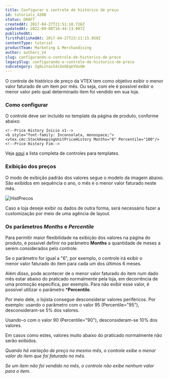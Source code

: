 ```yaml
---
title: Configurar o controle de histórico de preço
id: tutorials_4288
status: DRAFT
createdAt: 2017-04-27T21:51:18.726Z
updatedAt: 2022-09-08T16:44:13.097Z
publishedAt: 
firstPublishedAt: 2017-04-27T23:11:15.959Z
contentType: tutorial
productTeam: Marketing & Merchandising
author: authors_24
slug: configurando-o-controle-de-historico-de-preco
legacySlug: configurando-o-controle-de-historico-de-preco
subcategory: 2g6LxtasS4iSeGEqeYUuGW
---
```


O controle de histórico de preço da VTEX tem como objetivo exibir o menor valor faturado de um item por mês. Ou seja, com ele é possível exibir o menor valor pelo qual determinado item foi vendido em sua loja.

### Como configurar

O controle deve ser incluído no template da página de produto, conforme abaixo:

```
<!--Price History Inicio v1-->
<b style="font-family: Inconsolata, monospace;"><vtex.cmc:StockKeepingUnitPriceHistory Months="6" Percentile="100"/>
<!--Price History Fim-->
```

Veja [aqui](http://help.vtex.com/tutorial/lista-de-controles-para-templates/ "aqui") a lista completa de controles para templates.

### Exibição dos preços

O modo de exibição padrão dos valores segue o modelo da imagem abaixo. São exibidos em sequência o ano, o mês e o menor valor faturado neste mês.

![HistPrecos](//images.contentful.com/alneenqid6w5/2AX7uKU4zW66sA0AICcEM2/81042cedd7d0ef937b1c56a8878d8d0c/HistPrecos.png)

Caso a loja deseje exibir os dados de outra forma, será necessário fazer a customização por meio de uma agência de layout.

### Os parâmetros _Months_ e _Percentile_

Para permitir maior flexibilidade na exibição dos valores na página do produto, é possível definir no parâmetro **Months** a quantidade de meses a serem considerados pelo controle. 

Se o parâmetro for igual a "6", por exemplo, o controle irá exibir o menor valor faturado do item para cada um dos últimos 6 meses.

Além disso, pode acontecer de o menor valor faturado do item num dado mês estar abaixo do praticado normalmente pela loja, em decorrência de uma promoção específica, por exemplo. Para não exibir esse valor, é possível utilizar o parâmetro ***Percentile**. 

Por meio dele, o lojista consegue desconsiderar valores periféricos. Por exemplo: usando o parâmetro com o valor 95 (Percentile="95"), desconsideram-se 5% dos valores.

Usando-o com o valor 90 (Percentile="90"), desconsideram-se 10% dos valores. 

Em casos como estes, valores muito abaixo do praticado normalmente não serão exibidos.

_Quando há variação de preço no mesmo mês, o controle exibe o menor valor do item que foi faturado no mês._

_Se um item não foi vendido no mês, o controle não exibe nenhum valor para o item._
